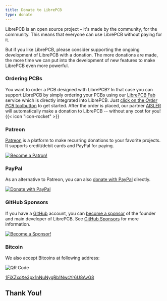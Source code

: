 ```yaml
---
title: Donate to LibrePCB
type: donate
---
```


LibrePCB is an open source project – it's made by the community, for the
community. This means that everyone can use LibrePCB without paying for it.

But if you like LibrePCB, please consider supporting the ongoing development of
LibrePCB with a donation. The more donations are made, the more time we can put
into the development of new features to make LibrePCB even more powerful.


### Ordering PCBs

You want to order a PCB designed with LibrePCB? In that case you can support
LibrePCB by simply ordering your PCBs using our
[LibrePCB Fab](https://fab.librepcb.org) service which is directly integrated
into LibrePCB. Just
[click on the *Order PCB* toolbutton](https://docs.librepcb.org/#gettingstarted-order-fab) to get started. After the order is placed, our
partner [AISLER](https://aisler.net/partners/librepcb)
will automatically make a donation to LibrePCB -- without any cost for you!
{{< icon "icon-rocket" >}}


### Patreon

[Patreon](https://www.patreon.com/librepcb) is a platform to make recurring
donations to your favorite projects. It supports credit/debit cards and PayPal
for paying.

[![Become a Patron!](/img/become_a_patron_button.png)](https://www.patreon.com/bePatron?u=5128815)


### PayPal

As an alternative to Patreon, you can also
[donate with PayPal](https://www.paypal.com/cgi-bin/webscr?cmd=_s-xclick&hosted_button_id=8DQ5P4TS992Q4&source=url)
directly.

[![Donate with PayPal](/img/donate_paypal_button.gif)](https://www.paypal.com/cgi-bin/webscr?cmd=_s-xclick&hosted_button_id=8DQ5P4TS992Q4&source=url)


### GitHub Sponsors

If you have a [GitHub](https://github.com) account, you can
[become a sponsor](https://github.com/sponsors/ubruhin) of the founder and
main developer of LibrePCB. See [GitHub Sponsors](https://github.com/sponsors)
for more information.

[![Become a Sponsor!](/img/become_a_sponsor_button.png)](https://github.com/sponsors/ubruhin)


### Bitcoin

We also accept Bitcoins at following address:

![QR Code](/img/donate_bitcoin_qrcode.png)

[1FiXZxoXe3px1nNuNygRb1NwcYr6U8AvG8](bitcoin:1FiXZxoXe3px1nNuNygRb1NwcYr6U8AvG8)

## Thank You!
